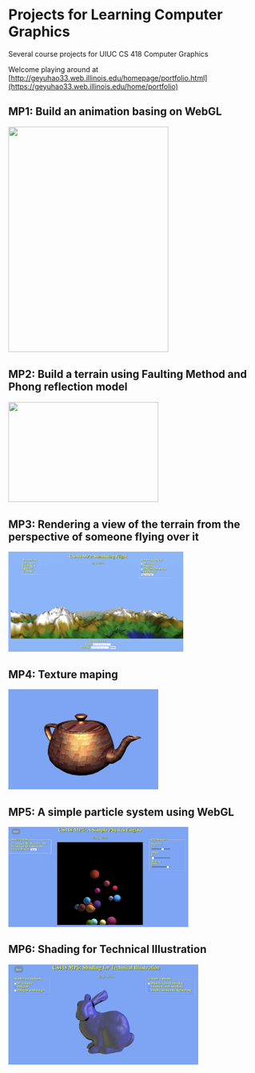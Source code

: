 # Projects for Learning Computer Graphics

Several course projects for UIUC CS 418 Computer Graphics

Welcome playing around at [http://geyuhao33.web.illinois.edu/homepage/portfolio.html](https://geyuhao33.web.illinois.edu/home/portfolio)

## MP1: Build an animation basing on WebGL
<img width="320" height="450" src="https://github.com/Geyuhao/CS-418/blob/main/img/mp1.gif"/>

## MP2: Build a terrain using Faulting Method and Phong reflection model
<img width="300" height="200" src="https://github.com/Geyuhao/CS-418/blob/main/img/mp2.gif"/>

## MP3: Rendering a view of the terrain from the perspective of someone flying over it
<img width="350" height="200" src="https://github.com/Geyuhao/CS-418/blob/main/img/mp3.png"/>

## MP4: Texture maping
<img width="300" height="200" src="https://github.com/Geyuhao/CS-418/blob/main/img/mp4.png"/>

## MP5: A simple particle system using WebGL
<img width="360" height="200" src="https://github.com/Geyuhao/CS-418/blob/main/img/mp5.jpg"/>

## MP6: Shading for Technical Illustration
<img width="380" height="200" src="https://github.com/Geyuhao/CS-418/blob/main/img/mp6.jpg"/>
